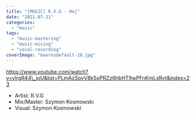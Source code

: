 ```yaml
---
title: "[MUSIC] R.V.G - Hej"
date: "2021-07-21"
categories:
  - "music"
tags:
  - "music-mastering"
  - "music-mixing"
  - "vocal-recording"
coverImage: "maxresdefault-18.jpg"
---
```


[](https://www.youtube.com/@rvgtomarka)


https://www.youtube.com/watch?v=yIrgR44\_joU&list=PLmAzSovV8k5oPRZz6hbHT9wPFnKmLsRvt&index=23


- Artist: R.V.G
- Mix/Master: Szymon Kosmowski
- Visual: Szymon Kosmowski
